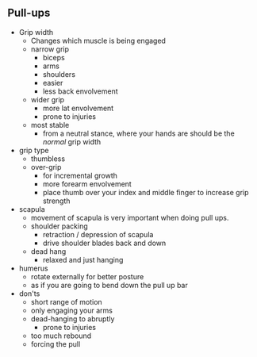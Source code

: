 
## Pull-ups

- Grip width
  - Changes which muscle is being engaged
  - narrow grip
    - biceps
    - arms
    - shoulders
    - easier
    - less back envolvement
  - wider grip
    - more lat envolvement
    - prone to injuries
  - most stable
    - from a neutral stance, where your hands are should be the _normal_ grip width
- grip type
  - thumbless
  - over-grip
    - for incremental growth
    - more forearm envolvement
    - place thumb over your index and middle finger to increase grip strength
- scapula
  - movement of scapula is very important when doing pull ups.
  - shoulder packing
    - retraction / depression of scapula
    - drive shoulder blades back and down
  - dead hang
    - relaxed and just hanging
- humerus
  - rotate externally for better posture
  - as if you are going to bend down the pull up bar
- don'ts
  - short range of motion
  - only engaging your arms
  - dead-hanging to abruptly
    - prone to injuries
  - too much rebound
  - forcing the pull
